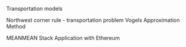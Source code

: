Transportation models

Northwest corner rule - transportation problem
Vogels Approximation Method


MEANMEAN Stack Application with Ethereum
